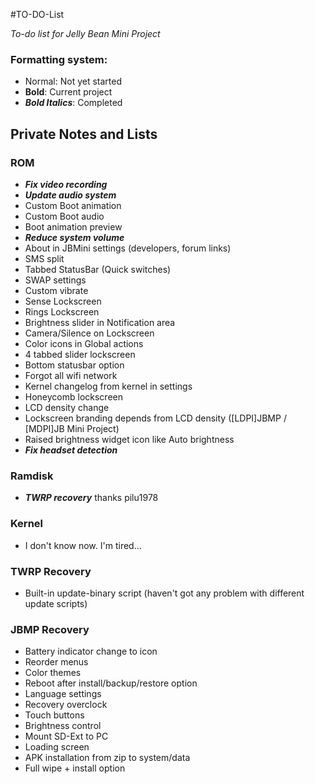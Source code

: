 #TO-DO-List

_To-do list for Jelly Bean Mini Project_

### Formatting system:

 * Normal: Not yet started
 * __Bold__: Current project
 * ___Bold Italics___: Completed

## Private Notes and Lists


### ROM
 * ___Fix video recording___
 * ___Update audio system___
 * Custom Boot animation
 * Custom Boot audio
 * Boot animation preview
 * ___Reduce system volume___
 * About in JBMini settings (developers, forum links)
 * SMS split
 * Tabbed StatusBar (Quick switches)
 * SWAP settings
 * Custom vibrate
 * Sense Lockscreen
 * Rings Lockscreen
 * Brightness slider in Notification area
 * Camera/Silence on Lockscreen
 * Color icons in Global actions
 * 4 tabbed slider lockscreen
 * Bottom statusbar option
 * Forgot all wifi network
 * Kernel changelog from kernel in settings
 * Honeycomb lockscreen
 * LCD density change
 * Lockscreen branding depends from LCD density ([LDPI]JBMP / [MDPI]JB Mini Project)
 * Raised brightness widget icon like Auto brightness
 * ___Fix headset detection___


### Ramdisk
 * ___TWRP recovery___ thanks pilu1978


### Kernel
 * I don't know now. I'm tired...


### TWRP Recovery
 * Built-in update-binary script (haven't got any problem with different update scripts)

### JBMP Recovery
 * Battery indicator change to icon
 * Reorder menus
 * Color themes
 * Reboot after install/backup/restore option
 * Language settings
 * Recovery overclock
 * Touch buttons
 * Brightness control
 * Mount SD-Ext to PC
 * Loading screen
 * APK installation from zip to system/data
 * Full wipe + install option
